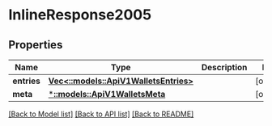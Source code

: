 # InlineResponse2005

## Properties

Name | Type | Description | Notes
------------ | ------------- | ------------- | -------------
**entries** | [**Vec<::models::ApiV1WalletsEntries>**](_api_v1_wallets_entries.md) |  | [optional] 
**meta** | [***::models::ApiV1WalletsMeta**](_api_v1_wallets_meta.md) |  | [optional] 

[[Back to Model list]](../README.md#documentation-for-models) [[Back to API list]](../README.md#documentation-for-api-endpoints) [[Back to README]](../README.md)


